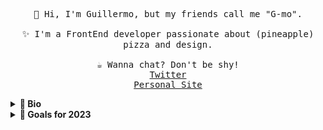<p align="center">
  <samp>
    👋 Hi, I'm Guillermo, but my friends call me "G-mo".
    <br /><br />✨ I'm a FrontEnd developer passionate about (pineapple) pizza
    and design. <br /><br />☕️ Wanna chat? Don't be shy!<br />
    <a href="https://twitter.com/pineapplegiant">Twitter</a><br />
    <a href="https://www.pineapplegiant.com/">Personal Site</a>
  </samp>
</p>

<details>
  <summary><b>🔬 Bio</b></summary>
  I'm a javascript developer and UX enthusiast passionate about design systems and web accessibility.  React is my frontend library of choice–if I'm not keeping it vanilla, and Neovim my editor of choice. 
  When I'm not coding, I thoroughly enjoy making and eating (hawaiian) pizza, playing on my nintendo switch, and reading or learning about philosophy. I've interned as a software engineer at both Intel
  and Workiva, where I wrote tests, technical documentation, and web code amongst many other things.
</details>

<details>
  <summary><b>🔭 Goals for 2023</b></summary>
  <ul>
    <li>Learn how to make electronic music</li>
    <li>Start blogging on my Personal Site</li>
    <li>Finish designing Spaceduck and update lua neovim port 🚀🦆</li>
  </ul>
</details>
